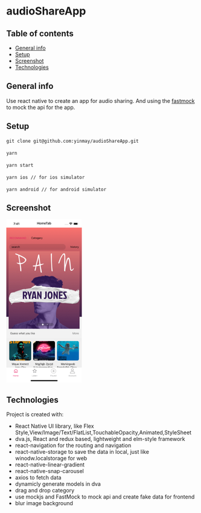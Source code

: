 # audioShareApp

## Table of contents

- [General info](#general-info)
- [Setup](#setup)
- [Screenshot](#Screenshot)
- [Technologies](#Technologies)

## General info

Use react native to create an app for audio sharing. And using the [fastmock](https://www.fastmock.site) to mock the api for the app.

## Setup

```
git clone git@github.com:yinmay/audioShareApp.git

yarn

yarn start

yarn ios // for ios simulator

yarn android // for android simulator

```

## Screenshot

<img src="./src/assets/images/screenshot.png" width = "200" alt="screenshot" />

## Technologies

Project is created with:

- React Native UI library, like Flex Style,View/Image/Text/FlatList,TouchableOpacity,Animated,StyleSheet
- dva.js, React and redux based, lightweight and elm-style framework
- react-navigation for the routing and navigation
- react-native-storage to save the data in local, just like winodw.localstorage for web
- react-native-linear-gradient
- react-native-snap-carousel
- axios to fetch data
- dynamicly generate models in dva
- drag and drop category
- use mockjs and FastMock to mock api and create fake data for frontend
- blur image background
